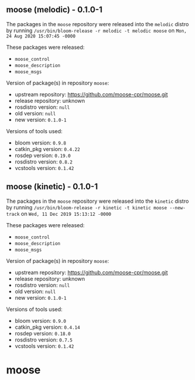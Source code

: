 ## moose (melodic) - 0.1.0-1

The packages in the `moose` repository were released into the `melodic` distro by running `/usr/bin/bloom-release -r melodic -t melodic moose` on `Mon, 24 Aug 2020 15:07:45 -0000`

These packages were released:
- `moose_control`
- `moose_description`
- `moose_msgs`

Version of package(s) in repository `moose`:

- upstream repository: https://github.com/moose-cpr/moose.git
- release repository: unknown
- rosdistro version: `null`
- old version: `null`
- new version: `0.1.0-1`

Versions of tools used:

- bloom version: `0.9.8`
- catkin_pkg version: `0.4.22`
- rosdep version: `0.19.0`
- rosdistro version: `0.8.2`
- vcstools version: `0.1.42`


## moose (kinetic) - 0.1.0-1

The packages in the `moose` repository were released into the `kinetic` distro by running `/usr/bin/bloom-release -r kinetic -t kinetic moose --new-track` on `Wed, 11 Dec 2019 15:13:12 -0000`

These packages were released:
- `moose_control`
- `moose_description`
- `moose_msgs`

Version of package(s) in repository `moose`:

- upstream repository: https://github.com/moose-cpr/moose.git
- release repository: unknown
- rosdistro version: `null`
- old version: `null`
- new version: `0.1.0-1`

Versions of tools used:

- bloom version: `0.9.0`
- catkin_pkg version: `0.4.14`
- rosdep version: `0.18.0`
- rosdistro version: `0.7.5`
- vcstools version: `0.1.42`


# moose